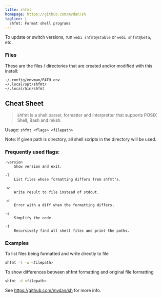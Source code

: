 ```yaml
---
title: shfmt
homepage: https://github.com/mvdan/sh
tagline: |
  shfmt: Format shell programs
---
```


To update or switch versions, run `webi shfmt@stable` or `webi shfmt@beta`, etc.

### Files

These are the files / directories that are created and/or modified with this
install:

```text
~/.config/envman/PATH.env
~/.local/opt/shfmt/
~/.local/bin/shfmt
```

## Cheat Sheet

> shfmt is a shell parser, formatter and interpretter that supports POSIX Shell,
> Bash and mksh.

Usage: `shfmt <flags> <filepath>`

Note: If given path is directory, all shell scripts in the directory will be
used.

### Frequently used flags:

```text
-version
	Show version and exit.

-l
	List files whose formatting differs from shfmt's.

-w
	Write result to file instead of stdout.

-d
	Error with a diff when the formatting differs.

-s
	Simplify the code.

-f
	Recursively find all shell files and print the paths.
```

### Examples

To list files being formatted and write directly to file

```sh
shfmt -l -w <filepath>
```

To show differences between shfmt formatting and original file formatting

```sh
shfmt -d <filepath>
```

See https://github.com/mvdan/sh for more info.
